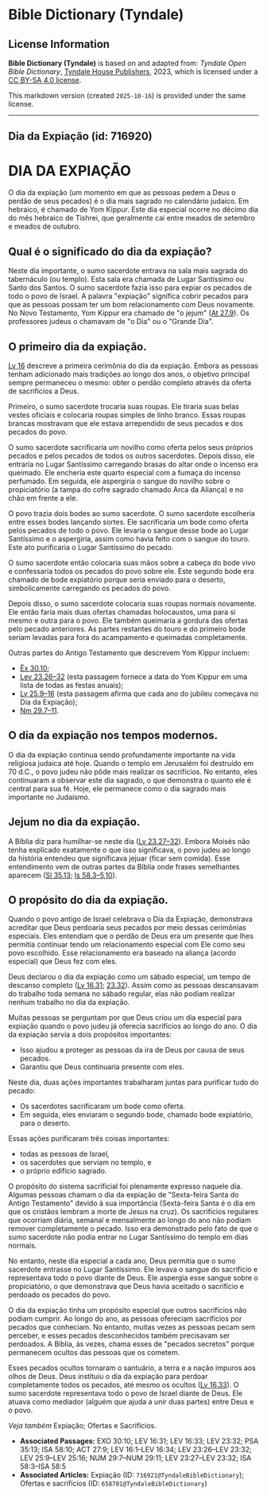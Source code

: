 # Bible Dictionary (Tyndale)

## License Information

**Bible Dictionary (Tyndale)** is based on and adapted from: _Tyndale Open Bible Dictionary_, [Tyndale House Publishers](https://tyndaleopenresources.com/), 2023, which is licensed under a [CC BY-SA 4.0 license](https://creativecommons.org/licenses/by-sa/4.0/legalcode.en).

This markdown version (created `2025-10-16`) is provided under the same license.



--------------------------------

## Dia da Expiação (id: 716920)

DIA DA EXPIAÇÃO
===============

O dia da expiação (um momento em que as pessoas pedem a Deus o perdão de seus pecados) é o dia mais sagrado no calendário judaico. Em hebraico, é chamado de Yom Kippur. Este dia especial ocorre no décimo dia do mês hebraico de Tishrei, que geralmente cai entre meados de setembro e meados de outubro.

Qual é o significado do dia da expiação?
----------------------------------------

Neste dia importante, o sumo sacerdote entrava na sala mais sagrada do tabernáculo (ou templo). Esta sala era chamada de Lugar Santíssimo ou Santo dos Santos. O sumo sacerdote fazia isso para expiar os pecados de todo o povo de Israel. A palavra "expiação" significa cobrir pecados para que as pessoas possam ter um bom relacionamento com Deus novamente. No Novo Testamento, Yom Kippur era chamado de "o jejum" ([At 27\.9](https://ref.ly/Acts27:9)). Os professores judeus o chamavam de "o Dia" ou o "Grande Dia".

O primeiro dia da expiação.
---------------------------

[Lv 16](https://ref.ly/Lev16:1-Lev16:34) descreve a primeira cerimônia do dia da expiação. Embora as pessoas tenham adicionado mais tradições ao longo dos anos, o objetivo principal sempre permaneceu o mesmo: obter o perdão completo através da oferta de sacrifícios a Deus.

Primeiro, o sumo sacerdote trocaria suas roupas. Ele tiraria suas belas vestes oficiais e colocaria roupas simples de linho branco. Essas roupas brancas mostravam que ele estava arrependido de seus pecados e dos pecados do povo.

O sumo sacerdote sacrificaria um novilho como oferta pelos seus próprios pecados e pelos pecados de todos os outros sacerdotes. Depois disso, ele entraria no Lugar Santíssimo carregando brasas do altar onde o incenso era queimado. Ele encheria este quarto especial com a fumaça do incenso perfumado. Em seguida, ele aspergiria o sangue do novilho sobre o propiciatório (a tampa do cofre sagrado chamado Arca da Aliança) e no chão em frente a ele.

O povo trazia dois bodes ao sumo sacerdote. O sumo sacerdote escolheria entre esses bodes lançando sortes. Ele sacrificaria um bode como oferta pelos pecados de todo o povo. Ele levaria o sangue desse bode ao Lugar Santíssimo e o aspergiria, assim como havia feito com o sangue do touro. Este ato purificaria o Lugar Santíssimo do pecado.

O sumo sacerdote então colocaria suas mãos sobre a cabeça do bode vivo e confessaria todos os pecados do povo sobre ele. Este segundo bode era chamado de bode expiatório porque seria enviado para o deserto, simbolicamente carregando os pecados do povo.

Depois disso, o sumo sacerdote colocaria suas roupas normais novamente. Ele então faria mais duas ofertas chamadas holocaustos, uma para si mesmo e outra para o povo. Ele também queimaria a gordura das ofertas pelo pecado anteriores. As partes restantes do touro e do primeiro bode seriam levadas para fora do acampamento e queimadas completamente.

Outras partes do Antigo Testamento que descrevem Yom Kippur incluem:

* [Êx 30\.10](https://ref.ly/Exod30:10);
* [Lev 23\.26–32](https://ref.ly/Lev23:26-Lev23:32) (esta passagem fornece a data do Yom Kippur em uma lista de todas as festas anuais);
* [Lv 25\.9–16](https://ref.ly/Lev25:9-Lev25:16) (esta passagem afirma que cada ano do jubileu começava no Dia da Expiação);
* [Nm 29\.7–11](https://ref.ly/Num29:7-Num29:11).

O dia da expiação nos tempos modernos.
--------------------------------------

O dia da expiação continua sendo profundamente importante na vida religiosa judaica até hoje. Quando o templo em Jerusalém foi destruído em 70 d.C., o povo judeu não pôde mais realizar os sacrifícios. No entanto, eles continuaram a observar este dia sagrado, o que demonstra o quanto ele é central para sua fé. Hoje, ele permanece como o dia sagrado mais importante no Judaísmo.

Jejum no dia da expiação.
-------------------------

A Bíblia diz para humilhar\-se neste dia ([Lv 23\.27–32](https://ref.ly/Lev23:27-Lev23:32)). Embora Moisés não tenha explicado exatamente o que isso significava, o povo judeu ao longo da história entendeu que significava jejuar (ficar sem comida). Esse entendimento vem de outras partes da Bíblia onde frases semelhantes aparecem ([Sl 35\.13](https://ref.ly/Ps35:13); [Is 58\.3](https://ref.ly/Isa58:3-Isa58:5,Isa58:10)[–](https://ref.ly/Isa58:3-Isa58:5)[5,10](https://ref.ly/Isa58:3-Isa58:5,Isa58:10)).

O propósito do dia da expiação.
-------------------------------

Quando o povo antigo de Israel celebrava o Dia da Expiação, demonstrava acreditar que Deus perdoaria seus pecados por meio dessas cerimônias especiais. Eles entendiam que o perdão de Deus era um presente que lhes permitia continuar tendo um relacionamento especial com Ele como seu povo escolhido. Esse relacionamento era baseado na aliança (acordo especial) que Deus fez com eles.

Deus declarou o dia da expiação como um sábado especial, um tempo de descanso completo ([Lv 16\.31](https://ref.ly/Lev16:31); [23\.32](https://ref.ly/Lev23:32)). Assim como as pessoas descansavam do trabalho toda semana no sábado regular, elas não podiam realizar nenhum trabalho no dia da expiação.

Muitas pessoas se perguntam por que Deus criou um dia especial para expiação quando o povo judeu já oferecia sacrifícios ao longo do ano. O dia da expiação servia a dois propósitos importantes:

* Isso ajudou a proteger as pessoas da ira de Deus por causa de seus pecados.
* Garantiu que Deus continuaria presente com eles.

Neste dia, duas ações importantes trabalharam juntas para purificar tudo do pecado:

* Os sacerdotes sacrificaram um bode como oferta.
* Em seguida, eles enviaram o segundo bode, chamado bode expiatório, para o deserto.

Essas ações purificaram três coisas importantes:

* todas as pessoas de Israel,
* os sacerdotes que serviam no templo, e
* o próprio edifício sagrado.

O propósito do sistema sacrificial foi plenamente expresso naquele dia. Algumas pessoas chamam o dia da expiação de "Sexta\-feira Santa do Antigo Testamento" devido à sua importância (Sexta\-feira Santa é o dia em que os cristãos lembram a morte de Jesus na cruz). Os sacrifícios regulares que ocorriam diária, semanal e mensalmente ao longo do ano não podiam remover completamente o pecado. Isso era demonstrado pelo fato de que o sumo sacerdote não podia entrar no Lugar Santíssimo do templo em dias normais.

No entanto, neste dia especial a cada ano, Deus permitia que o sumo sacerdote entrasse no Lugar Santíssimo. Ele levava o sangue do sacrifício e representava todo o povo diante de Deus. Ele aspergia esse sangue sobre o propiciatório, o que demonstrava que Deus havia aceitado o sacrifício e perdoado os pecados do povo.

O dia da expiação tinha um propósito especial que outros sacrifícios não podiam cumprir. Ao longo do ano, as pessoas ofereciam sacrifícios por pecados que conheciam. No entanto, muitas vezes as pessoas pecam sem perceber, e esses pecados desconhecidos também precisavam ser perdoados. A Bíblia, às vezes, chama esses de "pecados secretos" porque permanecem ocultos das pessoas que os cometem.

Esses pecados ocultos tornaram o santuário, a terra e a nação impuros aos olhos de Deus. Deus instituiu o dia da expiação para perdoar completamente todos os pecados, até mesmo os ocultos ([Lv 16\.33](https://ref.ly/Lev16:33)). O sumo sacerdote representava todo o povo de Israel diante de Deus. Ele atuava como mediador (alguém que ajuda a unir duas partes) entre Deus e o povo.

*Veja também* Expiação; Ofertas e Sacrifícios.

* **Associated Passages:** EXO 30:10; LEV 16:31; LEV 16:33; LEV 23:32; PSA 35:13; ISA 58:10; ACT 27:9; LEV 16:1–LEV 16:34; LEV 23:26–LEV 23:32; LEV 25:9–LEV 25:16; NUM 29:7–NUM 29:11; LEV 23:27–LEV 23:32; ISA 58:3–ISA 58:5
* **Associated Articles:** Expiação (ID: `716921@TyndaleBibleDictionary`); Ofertas e sacrifícios (ID: `658701@TyndaleBibleDictionary`)

